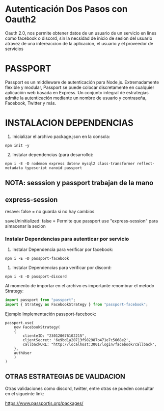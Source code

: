 # Autenticación Dos Pasos con Oauth2

 Oauth 2.0, nos permite obtener datos de un usuario de un servicio en lines como facebook o discord, sin la necsidad de inicio de sesion del usuario atravez de una intereaccion de la aplicacion, el usuario y el proveedor de servicios

# PASSPORT

Passport es un middleware de autenticación para Node.js. Extremadamente flexible y modular, Passport se puede colocar discretamente en cualquier aplicación web basada en Express. Un conjunto integral de estrategias admite la autenticación mediante un nombre de usuario y contraseña, Facebook, Twitter y más.

# INSTALACION DEPENDENCIAS

1. Inicializar el archivo package.json en la consola:

```
npm init -y
```

2. Instalar dependencias (para desarrollo):

```
npm i -E -D nodemon express dotenv mysql2 class-transformer reflect-metadata typescript nanoid passport
```



## NOTA: sesssion y passport trabajan de la mano



## express-session

resave: false = no guarda si no hay cambios

saveUninitialized: false = Permite que passport use "express-session" para almacenar la secion

### Instalar Dependencias para autenticar por servicio

1. Instalar Dependencia para verificar por facebook:

```
npm i -E -D passport-facebook
```

1. Instalar Dependencias para verificar por discord:

```
npm i -E -D passport-discord
```

Al momento de importar en el archivo es importante renombrar el metodo Strategy:

  ``````javascript
  import passport from "passport";
  import { Strategy as FacebookStrategy } from "passport-facebook";
  ``````

Ejemplo Implementación passport-facebook:

``````
passport.use(
	new FacebookStrategy(
	{
		clienteID: "230120676102215",
		clientSecret: '6e9bd1a20713f982987b471e7c5668e2',
		callbackURL: "http://localhost:3001/login/facebook/callback",
	},
	authUser
	)
)
``````



## OTRAS ESTRATEGIAS DE VALIDACION

Otras validaciones como discord, twitter, entre otras se pueden consultar en el sigueinte link:

https://www.passportjs.org/packages/